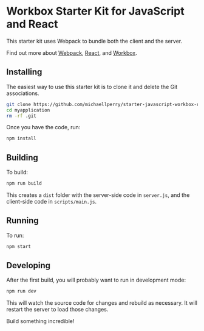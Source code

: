 # Workbox Starter Kit for JavaScript and React

This starter kit uses Webpack to bundle both the client and the server.

Find out more about [Webpack](https://webpack.js.org/), [React](https://reactjs.org/), and [Workbox](https://workboxjs.org/).

## Installing

The easiest way to use this starter kit is to clone it and delete the Git associations.

```bash
git clone https://github.com/michaellperry/starter-javascript-workbox-react.git myapplication
cd myapplication
rm -rf .git
```

Once you have the code, run:

```bash
npm install
```

## Building

To build:

```bash
npm run build
```

This creates a `dist` folder with the server-side code in `server.js`, and the client-side code in `scripts/main.js`.

## Running

To run:

```bash
npm start
```

## Developing

After the first build, you will probably want to run in development mode:

```bash
npm run dev
```

This will watch the source code for changes and rebuild as necessary.
It will restart the server to load those changes.

Build something incredible!
